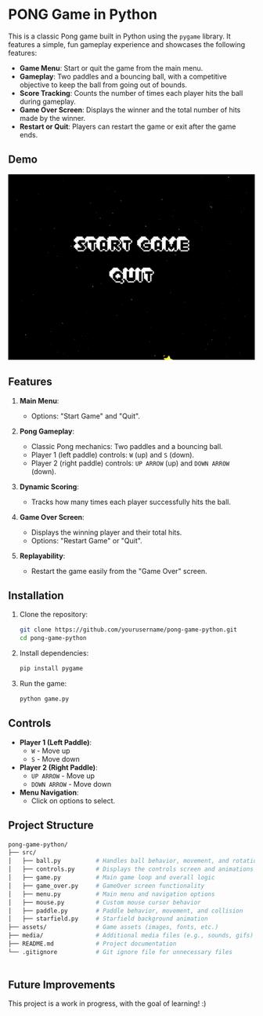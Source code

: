 # PONG Game in Python

This is a classic Pong game built in Python using the `pygame` library. It features a simple, fun gameplay experience and showcases the following features:
- **Game Menu**: Start or quit the game from the main menu.
- **Gameplay**: Two paddles and a bouncing ball, with a competitive objective to keep the ball from going out of bounds.
- **Score Tracking**: Counts the number of times each player hits the ball during gameplay.
- **Game Over Screen**: Displays the winner and the total number of hits made by the winner.
- **Restart or Quit**: Players can restart the game or exit after the game ends.

## Demo
![Game Demo](./media/gameplay.gif)

## Features
1. **Main Menu**:
   - Options: "Start Game" and "Quit".

2. **Pong Gameplay**:
   - Classic Pong mechanics: Two paddles and a bouncing ball.
   - Player 1 (left paddle) controls: `W` (up) and `S` (down).
   - Player 2 (right paddle) controls: `UP ARROW` (up) and `DOWN ARROW` (down).

3. **Dynamic Scoring**:
   - Tracks how many times each player successfully hits the ball.

4. **Game Over Screen**:
   - Displays the winning player and their total hits.
   - Options: "Restart Game" or "Quit".

5. **Replayability**:
   - Restart the game easily from the "Game Over" screen.

## Installation

1. Clone the repository:
   ```bash
   git clone https://github.com/yourusername/pong-game-python.git
   cd pong-game-python
   ```

2. Install dependencies:
   ```bash
   pip install pygame
   ```

3. Run the game:
   ```bash
   python game.py
   ```

## Controls
- **Player 1 (Left Paddle)**:
  - `W` - Move up
  - `S` - Move down
- **Player 2 (Right Paddle)**:
  - `UP ARROW` - Move up
  - `DOWN ARROW` - Move down
- **Menu Navigation**:
  - Click on options to select.

## Project Structure
```bash
pong-game-python/
├── src/
│   ├── ball.py          # Handles ball behavior, movement, and rotation
│   ├── controls.py      # Displays the controls screen and animations
│   ├── game.py          # Main game loop and overall logic
│   ├── game_over.py     # GameOver screen functionality
│   ├── menu.py          # Main menu and navigation options
│   ├── mouse.py         # Custom mouse cursor behavior
│   ├── paddle.py        # Paddle behavior, movement, and collision
│   ├── starfield.py     # Starfield background animation
├── assets/              # Game assets (images, fonts, etc.)
├── media/               # Additional media files (e.g., sounds, gifs)
├── README.md            # Project documentation
└── .gitignore           # Git ignore file for unnecessary files
        

```

## Future Improvements
This project is a work in progress, with the goal of learning! :)
